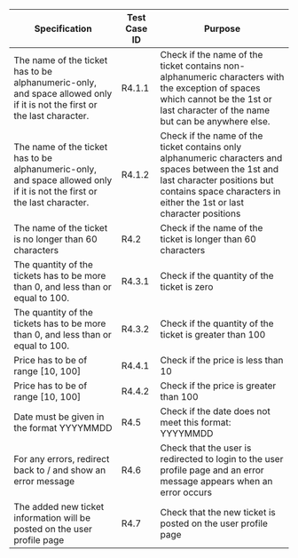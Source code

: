 | Specification                                                                                                            | Test Case ID | Purpose                                                                                                                                                                                                     |
|--------------------------------------------------------------------------------------------------------------------------|--------------|-------------------------------------------------------------------------------------------------------------------------------------------------------------------------------------------------------------|
| The name of the ticket has to be alphanumeric-only, and space allowed only if it is not the first or the last character. | R4.1.1       | Check if the name of the ticket contains non- alphanumeric characters with the exception of spaces which cannot be the 1st or last character of the name but can be anywhere else.                          |
| The name of the ticket has to be alphanumeric-only, and space allowed only if it is not the first or the last character. | R4.1.2       | Check if the name of the ticket contains  only alphanumeric characters and spaces between the 1st and last character positions but contains space characters in either the 1st or last  character positions |
| The name of the ticket is no longer than 60 characters                                                                   | R4.2         | Check if the name of the ticket is longer than 60 characters                                                                                                                                                |
| The quantity of the tickets has to be more than 0, and  less than or equal to 100.                                       | R4.3.1       | Check if the quantity of the ticket is zero                                                                                                                                                                 |
| The quantity of the tickets has to be more than 0, and  less than or equal to 100.                                       | R4.3.2       | Check if the quantity of the ticket is greater than 100                                                                                                                                                     |
| Price has to be of range [10, 100]                                                                                       | R4.4.1       | Check if the price is less than 10                                                                                                                                                                          |
| Price has to be of range [10, 100]                                                                                       | R4.4.2       | Check if the price is greater than 100                                                                                                                                                                      |
| Date must be given in the format YYYYMMDD                                                                                | R4.5         | Check if the date does not meet this format: YYYYMMDD                                                                                                                                                       |
| For any errors, redirect back to / and show an error  message                                                            | R4.6         | Check that the user is redirected to login to the user profile page and an error message appears when an error occurs                                                                                       |
| The added new ticket information will be posted on the  user profile page                                                | R4.7         | Check that the new ticket is posted on the user profile page                                                                                                                                                |
